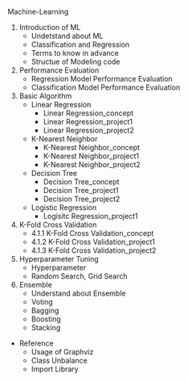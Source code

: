 Machine-Learning

1. Introduction of ML
   - Undetstand about ML
   - Classification and Regression
   - Terms to know in advance
   - Structue of Modeling code
2. Performance Evaluation
   - Regression Model Performance Evaluation
   - Classification Model Performance Evaluation
3. Basic Algorithm
   - Linear Regression
     - Linear Regression_concept
     - Linear Regression_project1
     - Linear Regression_project2
   - K-Nearest Neighbor
     - K-Nearest Neighbor_concept
     - K-Nearest Neighbor_project1
     - K-Nearest Neighbor_project2
   - Decision Tree
     - Decision Tree_concept
     - Decision Tree_project1
     - Decision Tree_project2
   - Logistic Regression
     - Logisitc Regression_project1
4. K-Fold Cross Validation
     - 4.1.1 K-Fold Cross Validation_concept
     - 4.1.2 K-Fold Cross Validation_project1
     - 4.1.3 K-Fold Cross Validation_project2
5. Hyperparameter Tuning
   - Hyperparameter
   - Random Search, Grid Search
6. Ensemble
   - Understand about Ensemble
   - Voting
   - Bagging
   - Boosting
   - Stacking
* Reference
  - Usage of Graphviz
  - Class Unbalance
  - Import Library
